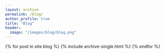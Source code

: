 ```yaml
---
layout: archive
permalink: /blog/
author_profile: true
title: "Blog"
header:
  image: "/images/blog/blog.png"
---
```


{% for post in site.blog %}
    {% include archive-single.html %}
{% endfor %}

